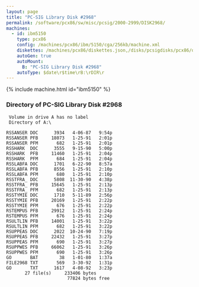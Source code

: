 ```yaml
---
layout: page
title: "PC-SIG Library Disk #2968"
permalink: /software/pcx86/sw/misc/pcsig/2000-2999/DISK2968/
machines:
  - id: ibm5150
    type: pcx86
    config: /machines/pcx86/ibm/5150/cga/256kb/machine.xml
    diskettes: /machines/pcx86/diskettes.json,/disks/pcsigdisks/pcx86/diskettes.json
    autoGen: true
    autoMount:
      B: "PC-SIG Library Disk #2968"
    autoType: $date\r$time\rB:\rDIR\r
---
```


{% include machine.html id="ibm5150" %}

### Directory of PC-SIG Library Disk #2968

     Volume in drive A has no label
     Directory of A:\

    RSSANSER DOC      3934   4-06-87   9:54p
    RSSANSER PFB     18073   1-25-91   2:01p
    RSSANSER PFM       682   1-25-91   2:01p
    RSSHARK  DOC      3555   9-15-90   5:00p
    RSSHARK  PFB     11460   1-25-91   2:04p
    RSSHARK  PFM       684   1-25-91   2:04p
    RSSLABFA DOC      1701   6-22-90   8:57a
    RSSLABFA PFB      8556   1-25-91   2:10p
    RSSLABFA PFM       680   1-25-91   2:10p
    RSSTFRA_ DOC      5808  11-30-90   4:38p
    RSSTFRA_ PFB     15645   1-25-91   2:13p
    RSSTFRA_ PFM       682   1-25-91   2:13p
    RSSTYMIE DOC      1710   5-11-89   2:56p
    RSSTYMIE PFB     20169   1-25-91   2:22p
    RSSTYMIE PFM       676   1-25-91   2:22p
    RSTEMPUS PFB     29912   1-25-91   2:24p
    RSTEMPUS PFM       676   1-25-91   2:24p
    RSULTLIN PFB     14001   1-25-91   3:22p
    RSULTLIN PFM       682   1-25-91   3:22p
    RSUPPEAS DOC      2022  10-24-90   7:19p
    RSUPPEAS PFB     22432   1-25-91   3:27p
    RSUPPEAS PFM       690   1-25-91   3:27p
    RSUPPWES PFB     66062   1-25-91   3:26p
    RSUPPWES PFM       690   1-25-91   3:26p
    GO       BAT        38   1-01-80   1:37a
    FILE2968 TXT       569   3-30-92   1:31p
    GO       TXT      1617   4-08-92   3:23p
           27 file(s)     233406 bytes
                           77824 bytes free
